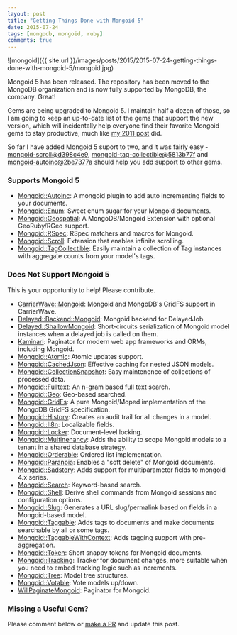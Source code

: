 ```yaml
---
layout: post
title: "Getting Things Done with Mongoid 5"
date: 2015-07-24
tags: [mongodb, mongoid, ruby]
comments: true
---
```

![mongoid]({{ site.url }}/images/posts/2015/2015-07-24-getting-things-done-with-mongoid-5/mongoid.jpg)

Mongoid 5 has been released. The repository has been moved to the MongoDB organization and is now fully supported by MongoDB, the company. Great!

Gems are being upgraded to Mongoid 5. I maintain half a dozen of those, so I am going to keep an up-to-date list of the gems that support the new version, which will incidentally help everyone find their favorite Mongoid gems to stay productive, much like [my 2011 post](/2011/05/27/ror-win-getting-things-done-with-mongodb-mongoid.html) did.

So far I have added Mongoid 5 suport to two, and it was fairly easy - [mongoid-scroll@d398c4e9](https://github.com/dblock/mongoid-scroll/commit/d398c4e9ce8279d4659dc26f18f3a77ef38decdb), [mongoid-tag-collectible@5813b77f](https://github.com/dblock/mongoid-tag-collectible/commit/5813b77f3981c5725f8253ff8b6df09e816f099b) and [mongoid-autoinc@2be7377a](https://github.com/InnovativeTravel/mongoid-autoinc/commit/2be7377aa54f25cecc77ded6a642e675d04e4f11) should help you add support to other gems.

### Supports Mongoid 5

- [Mongoid::Autoinc](https://github.com/suweller/mongoid-autoinc): A mongoid plugin to add auto incrementing fields to your documents.
- [Mongoid::Enum](https://github.com/thetron/mongoid-enum): Sweet enum sugar for your Mongoid documents.
- [Mongoid::Geospatial](https://github.com/nofxx/mongoid-geospatial): A MongoDB/Mongoid Extension with optional GeoRuby/RGeo support.
- [Mongoid::RSpec](https://github.com/mongoid-rspec/mongoid-rspec): RSpec matchers and macros for Mongoid.
- [Mongoid::Scroll](https://github.com/dblock/mongoid-scroll): Extension that enables infinite scrolling.
- [Mongoid::TagCollectible](https://github.com/dblock/mongoid-tag-collectible): Easily maintain a collection of Tag instances with aggregate counts from your model's tags.

### Does Not Support Mongoid 5

This is your opportunity to help! Please contribute.

- [CarrierWave::Mongoid](https://github.com/carrierwaveuploader/carrierwave-mongoid): Mongoid and MongoDB's GridFS support in CarrierWave.
- [Delayed::Backend::Mongoid](https://github.com/collectiveidea/delayed_job_mongoid): Mongoid backend for DelayedJob.
- [Delayed::ShallowMongoid](https://github.com/joeyAghion/delayed_job_shallow_mongoid): Short-circuits serialization of Mongoid model instances when a delayed job is called on them.
- [Kaminari](https://github.com/amatsuda/kaminari): Paginator for modern web app frameworks and ORMs, including Mongoid.
- [Mongoid::Atomic](https://github.com/jcoene/mongoid_atomic): Atomic updates support.
- [Mongoid::CachedJson](https://github.com/dblock/mongoid-cached-json): Effective caching for nested JSON models.
- [Mongoid::CollectionSnapshot](https://github.com/aaw/mongoid_collection_snapshot): Easy maintenence of collections of processed data.
- [Mongoid::Fulltext](https://github.com/aaw/mongoid_fulltext): An n-gram based full text search.
- [Mongoid::Geo](https://github.com/kristianmandrup/mongoid-geo): Geo-based searched.
- [Mongoid::GridFs](https://github.com/ahoward/mongoid-grid_fs): A pure Mongoid/Moped implementation of the MongoDB GridFS specification.
- [Mongoid::History](https://github.com/aq1018/mongoid-history): Creates an audit trail for all changes in a model.
- [Mongoid::Il8n](https://github.com/Papipo/mongoid_i18n): Localizable fields.
- [Mongoid::Locker](https://github.com/afeld/mongoid-locker): Document-level locking.
- [Mongoid::Multinenancy](https://github.com/PerfectMemory/mongoid-multitenancy): Adds the ability to scope Mongoid models to a tenant in a shared database strategy.
- [Mongoid::Orderable](https://github.com/pyromaniac/mongoid_orderable): Ordered list implementation.
- [Mongoid::Paranoia](https://github.com/simi/mongoid_paranoia): Enables a "soft delete" of Mongoid documents.
- [Mongoid::Sadstory](https://github.com/netguru/mongoid-sadstory): Adds support for multiparameter fields to mongoid 4.x series.
- [Mongoid::Search](https://github.com/mauriciozaffari/mongoid_search): Keyword-based search.
- [Mongoid::Shell](https://github.com/dblock/mongoid-shell): Derive shell commands from Mongoid sessions and configuration options.
- [Mongoid::Slug](https://github.com/digitalplaywright/mongoid-slug): Generates a URL slug/permalink based on fields in a Mongoid-based model.
- [Mongoid::Taggable](https://github.com/wilkerlucio/mongoid_taggable): Adds tags to documents and make documents searchable by all or some tags.
- [Mongoid::TaggableWithContext](https://github.com/aq1018/mongoid_taggable_with_context): Adds tagging support with pre-aggregation.
- [Mongoid::Token](https://github.com/thetron/mongoid_token): Short snappy tokens for Mongoid documents.
- [Mongoid::Tracking](https://github.com/twoixter/trackoid): Tracker for document changes, more suitable when you need to embed tracking logic such as increments.
- [Mongoid::Tree](https://github.com/ticktricktrack/mongoid_tree): Model tree structures.
- [Mongoid::Votable](https://github.com/vinova/voteable_mongo): Vote models up/down.
- [WillPaginateMongoid](https://github.com/lucasas/will_paginate_mongoid): Paginator for Mongoid.

### Missing a Useful Gem?

Please comment below or [make a PR](https://github.com/dblock/code.dblock.org) and update this post.
